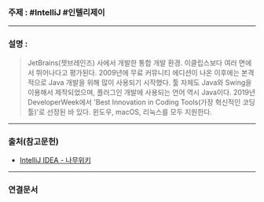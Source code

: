 ### 주제 : #IntelliJ #인텔리제이

___

### 설명 : 

> JetBrains(젯브레인즈) 사에서 개발한 통합 개발 환경. 
> 이클립스보다 여러 면에서 뛰어나다고 평가된다.
> 2009년에 무료 커뮤니티 에디션이 나온 이후에는 본격적으로 Java 개발을 위해 많이 사용되기 시작했다. 
> 툴 자체도 Java와 Swing을 이용해서 제작되었으며, 플러그인 개발에 사용되는 언어 역시 Java이다. 
> 2019년 DeveloperWeek에서 'Best Innovation in Coding Tools(가장 혁신적인 코딩 툴)'로 선정된 바 있다. 
> 윈도우, macOS, 리눅스를 모두 지원한다.

___

### 출처(참고문헌)

- [IntelliJ IDEA - 나무위키](https://namu.wiki/w/IntelliJ%20IDEA)

___

### 연결문서

